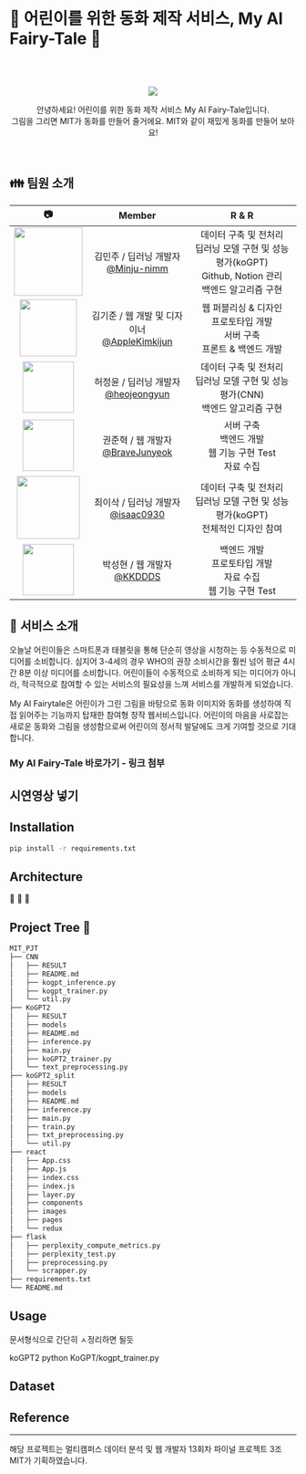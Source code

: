 # :baby: 어린이를 위한 동화 제작 서비스, My AI Fairy-Tale :green_book:
<br>
</br>

<p align="center"><img src ="https://user-images.githubusercontent.com/119478998/228507228-d11276a3-f62d-4806-96d7-99826c7f3037.png"></p>

<div align="center">
안녕하세요! 어린이를 위한 동화 제작 서비스 My AI Fairy-Tale입니다. <br> 
그림을 그리면 MIT가 동화를 만들어 줄거에요. MIT와 같이 재밌게 동화를 만들어 보아요!
</div>

<br>
</br>

## :family: 팀원 소개
|     :camera: |  Member	|             R & R   	|
|:-----:	|:-----:|:-------------------------------------------------------:	|
|     <img src="https://user-images.githubusercontent.com/119478998/228486556-2aa892ef-467a-45e7-9d8d-8c1608061d08.png" width = 120> |  김민주 / 딥러닝 개발자 <br> [@Minju-nimm](https://github.com/Minju-nimm) 	|      데이터 구축 및 전처리 <br> 딥러닝 모델 구현 및 성능 평가(koGPT)  <br> Github, Notion 관리 <br> 백엔드 알고리즘 구현  	|
|   <img src="https://user-images.githubusercontent.com/119478998/228479938-280d9099-5753-4c9b-a922-4e7ba2c3fec3.png" width = 100> 	|   김기준 / 웹 개발 및 디자이너 <br> [@AppleKimkijun](https://github.com/AppleKimkijun) 	|  웹 퍼블리싱 & 디자인 <br> 프로토타입 개발 <br> 서버 구축 <br> 프론트 & 백엔드 개발	|
|   <img src="https://user-images.githubusercontent.com/119478998/228500320-feb1cd01-d33c-4c40-8543-5469b32deed1.png" width = 90> 	| 허정윤 / 딥러닝 개발자  <br>  [@heojeongyun](https://github.com/heojeongyun)	|          데이터 구축 및 전처리 <br> 딥러닝 모델 구현 및 성능 평가(CNN) <br> 백엔드 알고리즘 구현	|
|   <img src="https://user-images.githubusercontent.com/119478998/228480501-9c912752-9479-47d1-82ae-abe55c5440b2.png" width = 90>  	|  	권준혁 / 웹 개발자	<br> [@BraveJunyeok](https://github.com/BraveJunyeok)| 서버 구축 <br> 백엔드 개발 <br> 웹 기능 구현 Test <br> 자료 수집   	|
|   <img src="https://user-images.githubusercontent.com/119478998/228480867-4eda595e-05e4-42ce-8e58-99b13c964ce7.png" width = 110>  	|  최이삭 / 딥러닝 개발자 <br> [@isaac0930](https://github.com/isaac0930)	| 데이터 구축 및 전처리 <br> 딥러닝 모델 구현 및 성능 평가(koGPT) <br> 전체적인 디자인 참여  	|
| <img src="https://user-images.githubusercontent.com/119478998/228481599-f84242a7-aa9d-4413-b966-a173c850aecd.png" width = 90> 	| 박성현 / 웹 개발자 <br> [@KKDDDS](https://github.com/KKDDDS)       | 백엔드 개발  <br> 프로토타입 개발 <br> 자료 수집 <br> 웹 기능 구현 Test 	|




## :information_desk_person: 서비스 소개
오늘날 어린이들은 스마트폰과 태블릿을 통해 단순히 영상을 시청하는 등 수동적으로 미디어를 소비합니다. 심지어 3-4세의 경우 WHO의 권장 소비시간을 훨씬 넘어 평균 4시간 8분 이상 미디어를 소비합니다. 어린이들이 수동적으로 소비하게 되는 미디어가 아니라, 적극적으로 참여할 수 있는 서비스의 필요성을 느껴 서비스를 개발하게 되었습니다. 

My AI Fairytale은 어린이가 그린 그림을 바탕으로 동화 이미지와 동화를 생성하여 직접 읽어주는 기능까지 탑재한 참여형 창작 웹서비스입니다. 어린이의 마음을 사로잡는 새로운 동화와 그림을 생성함으로써 어린이의 정서적 발달에도 크게 기여할 것으로 기대합니다.


### My AI Fairy-Tale 바로가기 - 링크 첨부

## 시연영상 넣기



## Installation
```bash
pip install -r requirements.txt
```

## Architecture

:baby:
:child:
:book:


## Project Tree :deciduous_tree:
```bash
MIT_PJT
├── CNN
│   ├── RESULT
│   ├── README.md
│   ├── kogpt_inference.py
│   ├── kogpt_trainer.py
│   └── util.py
├── KoGPT2
│   ├── RESULT
│   ├── models
│   ├── README.md
│   ├── inference.py
│   ├── main.py
│   ├── koGPT2_trainer.py
│   └── text_preprocessing.py
├── koGPT2_split
│   ├── RESULT
│   ├── models
│   ├── README.md
│   ├── inference.py
│   ├── main.py
│   ├── train.py
│   ├── txt_preprocessing.py
│   └── util.py
├── react
│   ├── App.css
│   ├── App.js
│   ├── index.css
│   ├── index.js
│   ├── layer.py
│   ├── components
│   ├── images
│   ├── pages
│   └── redux
├── flask
│   ├── perplexity_compute_metrics.py
│   ├── perplexity_test.py
│   ├── preprocessing.py
│   └── scrapper.py
├── requirements.txt
└── README.md
```

## Usage
문서형식으로 간단히 ㅅ정리하면 될듯

koGPT2 
python KoGPT/kogpt_trainer.py







## Dataset



## Reference



---
해당 프로젝트는 멀티캠퍼스 데이터 분석 및 웹 개발자 13회차 파이널 프로젝트 3조 MIT가 기획하였습니다.
